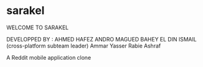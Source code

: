 # sarakel

WELCOME TO SARAKEL

DEVELOPPED BY :
AHMED HAFEZ 
ANDRO MAGUED
BAHEY EL DIN ISMAIL (cross-platform subteam leader)
Ammar Yasser
Rabie Ashraf

A Reddit mobile application clone 
